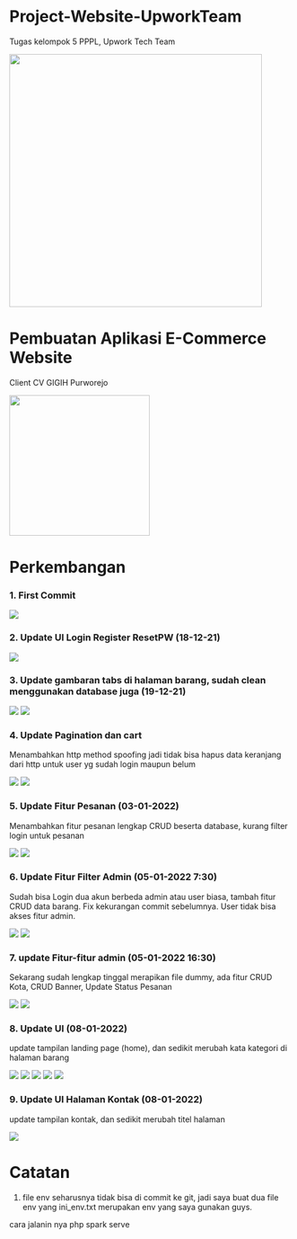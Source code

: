 # Project-Website-UpworkTeam

Tugas kelompok 5 PPPL, Upwork Tech Team

<img src="https://github.com/lolimilkita/Project-Website-UpworkTeam/blob/main/img_readme/logo_team.png" width="450px" height="auto">

# Pembuatan Aplikasi E-Commerce Website

Client CV GIGIH Purworejo

<img src="https://github.com/lolimilkita/Project-Website-UpworkTeam/blob/main/img_readme/logo_cvgigih.png" width="250px" height="auto">

# Perkembangan

### 1. First Commit

<img src="https://github.com/lolimilkita/Project-Website-UpworkTeam/blob/main/img_readme/2021-12-14.png">

### 2. Update UI Login Register ResetPW (18-12-21)

<img src="https://github.com/lolimilkita/Project-Website-UpworkTeam/blob/main/img_readme/2021-12-18.png">

### 3. Update gambaran tabs di halaman barang, sudah clean menggunakan database juga (19-12-21)

<img src="https://github.com/lolimilkita/Project-Website-UpworkTeam/blob/main/img_readme/tabs1.png">
<img src="https://github.com/lolimilkita/Project-Website-UpworkTeam/blob/main/img_readme/tabs2.png">

### 4. Update Pagination dan cart

Menambahkan http method spoofing jadi tidak bisa hapus data keranjang dari http untuk user yg sudah login maupun belum

<img src="https://github.com/lolimilkita/Project-Website-UpworkTeam/blob/main/img_readme/empat.png">

<img src="https://github.com/lolimilkita/Project-Website-UpworkTeam/blob/main/img_readme/empat_1.png">

### 5. Update Fitur Pesanan (03-01-2022)

Menambahkan fitur pesanan lengkap CRUD beserta database, kurang filter login untuk pesanan

<img src="https://github.com/lolimilkita/Project-Website-UpworkTeam/blob/main/img_readme/lima_1.png">
<img src="https://github.com/lolimilkita/Project-Website-UpworkTeam/blob/main/img_readme/lima_2.png">

### 6. Update Fitur Filter Admin (05-01-2022 7:30)

Sudah bisa Login dua akun berbeda admin atau user biasa, tambah fitur CRUD data barang. Fix kekurangan commit sebelumnya. User tidak bisa akses fitur admin.

<img src="https://github.com/lolimilkita/Project-Website-UpworkTeam/blob/main/img_readme/enam_1.png">
<img src="https://github.com/lolimilkita/Project-Website-UpworkTeam/blob/main/img_readme/enam_2.png">

### 7. update Fitur-fitur admin (05-01-2022 16:30)

Sekarang sudah lengkap tinggal merapikan file dummy, ada fitur CRUD Kota, CRUD Banner, Update Status Pesanan

<img src="https://github.com/lolimilkita/Project-Website-UpworkTeam/blob/main/img_readme/tujuh_1.png">
<img src="https://github.com/lolimilkita/Project-Website-UpworkTeam/blob/main/img_readme/tujuh_2.png">

### 8. Update UI (08-01-2022)

update tampilan landing page (home), dan sedikit merubah kata kategori di halaman barang

<img src="https://github.com/lolimilkita/Project-Website-UpworkTeam/blob/main/img_readme/delapan_1.png">
<img src="https://github.com/lolimilkita/Project-Website-UpworkTeam/blob/main/img_readme/delapan_2.png">
<img src="https://github.com/lolimilkita/Project-Website-UpworkTeam/blob/main/img_readme/delapan_3.png">
<img src="https://github.com/lolimilkita/Project-Website-UpworkTeam/blob/main/img_readme/delapan_4.png">
<img src="https://github.com/lolimilkita/Project-Website-UpworkTeam/blob/main/img_readme/delapan_5.png">

### 9. Update UI Halaman Kontak (08-01-2022)

update tampilan kontak, dan sedikit merubah titel halaman

<img src="https://github.com/lolimilkita/Project-Website-UpworkTeam/blob/main/img_readme/sembilan.png">

# Catatan

1. file env seharusnya tidak bisa di commit ke git, jadi saya buat dua file env yang ini_env.txt merupakan env yang saya gunakan guys.

cara jalanin nya php spark serve
